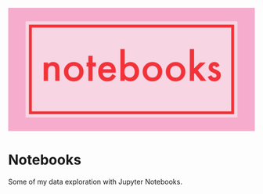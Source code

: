 ![notebooks](designs/notebooks-github-card.svg)

# Notebooks

Some of my data exploration with Jupyter Notebooks.

